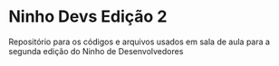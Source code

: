 # Ninho Devs Edição 2
 Repositório para os códigos e arquivos usados em sala de aula para a segunda edição do Ninho de Desenvolvedores
